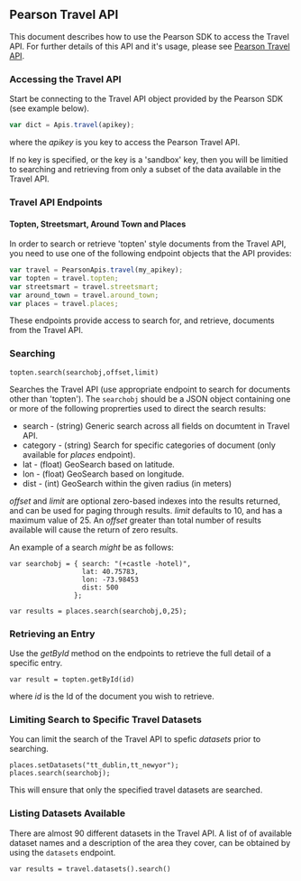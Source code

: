 ## Pearson Travel API

This document describes how to use the Pearson SDK to access the Travel API. For further details of this API and it's usage, please see [Pearson Travel API](http://developer.pearson.com/apis/topten-travel-guides/).

### Accessing the Travel API
Start be connecting to the Travel API object provided by the Pearson SDK (see example below). 
```Javascript
var dict = Apis.travel(apikey);
```

where the _apikey_ is you key to access the Pearson Travel API. 

If no key is specified, or the key is a 'sandbox' key, then you will be limitied to searching and retrieving from only a subset of the data available in the Travel API.

### Travel API Endpoints

#### Topten, Streetsmart, Around Town and Places

In order to search or retrieve 'topten' style documents from the Travel API, you need to use one of the following endpoint objects that the API provides:

```Javascript
var travel = PearsonApis.travel(my_apikey);
var topten = travel.topten;
var streetsmart = travel.streetsmart;
var around_town = travel.around_town;
var places = travel.places;
```
These endpoints provide access to search for, and retrieve, documents from the Travel API.

### Searching 
```
topten.search(searchobj,offset,limit)
```
Searches the Travel API (use appropriate endpoint to search for documents other than 'topten'). The ```searchobj``` should be a JSON object containing one or more of the following proprerties used to direct the search results:

* search - (string) Generic search across all fields on documtent in Travel API. 
* category - (string) Search for specific categories of document (only available for _places_ endpoint).
* lat - (float) GeoSearch based on latitude.
* lon - (float) GeoSearch based on longitude.
* dist - (int) GeoSearch within the given radius (in meters)

_offset_ and _limit_ are optional zero-based indexes into the results returned, and can be used for paging through results. _limit_ defaults to 10, and has a maximum value of 25. An _offset_ greater than total number of results available will cause the return of zero results.

An example of a search *might* be as follows:
```
var searchobj = { search: "(+castle -hotel)",
                  lat: 40.75783,
                  lon: -73.98453
                  dist: 500
                };

var results = places.search(searchobj,0,25);
```

### Retrieving an Entry
Use the _getById_ method on the endpoints to retrieve the full detail of a specific entry.
```
var result = topten.getById(id)
```
where _id_ is the Id of the document you wish to retrieve.

### Limiting Search to Specific Travel Datasets
You can limit the search of the Travel API to spefic _datasets_ prior to searching.
```
places.setDatasets("tt_dublin,tt_newyor");
places.search(searchobj);
```
This will ensure that only the specified travel datasets are searched. 

### Listing Datasets Available
There are almost 90 different datasets in the Travel API. A list of of available dataset names and a description of the area they cover, can be obtained by using the ```datasets``` endpoint.
```
var results = travel.datasets().search()
```



